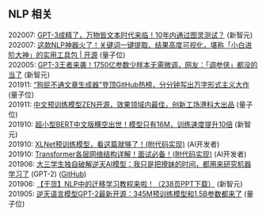 ## NLP 相关

202007: [GPT-3成精了，万物皆文本时代来临！10年内通过图灵测试？](https://mp.weixin.qq.com/s/7RSuxRutygS1HwEeoRnoFQ) (新智元)  
202007: [这款NLP神器火了！关键词一键提取、结果高度可视化，堪称「小白进阶大神」的实用工具包 | 开源](https://mp.weixin.qq.com/s/0UEJflY1B27CISh89ou01Q) (量子位)  
202005: [GPT-3王者来袭！1750亿参数少样本无需微调，网友：「调参侠」都没的当了](https://mp.weixin.qq.com/s/dibf3bU4hQ7nXTPGMFsKbg) (新智元)  
201911: [“狗屁不通文章生成器”登顶GitHub热榜，分分钟写出万字形式主义大作](https://mp.weixin.qq.com/s/gp9eFeM5Q85pAazWDuG9_g) (量子位)  
201911: [中文预训练模型ZEN开源，效果领域内最佳，创新工场港科大出品](https://mp.weixin.qq.com/s/NLhqVKrPgYBPRjM1uYwM9A) (量子位)  
201910: [超小型BERT中文版横空出世！模型只有16M，训练速度提升10倍](https://mp.weixin.qq.com/s/eVlNpejrxdE4ctDTBM-fiA) (新智元)  
201910: [XLNet预训练模型，看这篇就够了！(附代码实现)](https://mp.weixin.qq.com/s/f8OfoD1WGILuG1K4eha_gQ) (AI开发者)  
201910: [Transformer各层网络结构详解！面试必备！(附代码实现)](https://mp.weixin.qq.com/s/NPkVJz7u0L4WWD_meZw3MQ) (AI开发者)  
201906: [大三学生独自破解逆天AI模型：我只是把撩妹的时间，都用来研究机器学习了](https://mp.weixin.qq.com/s/k_xor0nA6T1c0hNQtsXIxg) (GPT-2) ([GitHub](https://github.com/ConnorJL/GPT2))  
201906: [【干货】NLP中的迁移学习教程来啦！（238页PPT下载）](https://mp.weixin.qq.com/s/R7h4S-iSwxCl-ikf3iM1pA) (新智元)  
201905: [逆天语言模型GPT-2最新开源：345M预训练模型和1.5B参数都来了](https://mp.weixin.qq.com/s/nmTSVrPLvEqOzwroUR2cjA) (量子位)  
